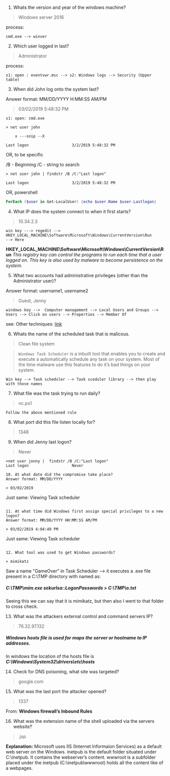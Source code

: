 
1. Whats the version and year of the windows machine?

> Windows server 2016

process:
```
cmd.exe --> winver
```

2. Which user logged in last?

> Administrator

process:
```
s1: open : eventvwr.msc --> s2: Windows logs --> Security (Upper table)
```

3. When did John log onto the system last?

Answer format: MM/DD/YYYY H:MM:SS AM/PM

> 03/02/2019 5:48:32 PM

```
s1: open: cmd.exe 

> net user john

	x ---snip --X

Last logon                   3/2/2019 5:48:32 PM 
```

OR, to be specific

/B - Beginning
/C - string to search

```
> net user john | findstr /B /C:"Last logon"                                     

Last logon                   3/2/2019 5:48:32 PM
```
OR, powershell
```powershell
ForEach ($user in Get-LocalUser) {echo $user.Name $user.Lastlogon}
```
4. What IP does the system connect to when it first starts?

> 10.34.2.3
```
win key ---> regedit --> HKEY_LOCAL_MACHINE\Software\Microsoft\Windows\CurrentVersion\Run
--> Here
```
**HKEY_LOCAL_MACHINE\Software\Microsoft\Windows\CurrentVersion\Run**
_This registry key can control the programs to run each time that a user logged on. This key is also used by malware to become persistence on the system._

5. What two accounts had administrative privileges (other than the Administrator user)?

Answer format: username1, username2

> Guest, Jenny

```
windows key -->  Computer management --> Local Users and Groups --> 
Users --> Click on users --> Properties --> Member Of
```

see: Other techniques: [link](https://www.isumsoft.com/windows-10/how-to-view-a-list-of-all-user-accounts-windows-10.html)

6. Whats the name of the scheduled task that is malicous.

> Clean file system

> `Windows Task Scheduler` is a inbuilt tool that enables you to create and execute a automatically schedule any task on your system. Most of the time malware use this features to do it’s bad things on your system. 

```
Win key --> Task scheduler --> Task sceduler library --> then play with those names
```
7. What file was the task trying to run daily?

> nc.ps1
```
Follow the above mentioned rule
```
8. What port did this file listen locally for?

> 1348

9. When did Jenny last logon?

> Never
```
>net user jenny |  findstr /B /C:"Last logon"
Last logon                   Never

10. At what date did the compromise take place?
Answer format: MM/DD/YYYY

> 03/02/2019
```
Just same: Viewing Task scheduler
```

11. At what time did Windows first assign special privileges to a new logon?
Answer format: MM/DD/YYYY HH:MM:SS AM/PM

> 03/02/2019 4:04:49 PM
```
Just same: Viewing Task scheduler
```

12. What tool was used to get Windows passwords?

> mimikatz
```
Saw a name "GameOver" in Task Scheduler --> it executes a .exe file present in a 
C:\TMP directory with named as:
##### ***C:\TMP\mim.exe sekurlsa::LogonPasswords > C:\TMP\o.txt***
Seeing this we can say that it is mimikatz, but then also I went to that folder to cross check.

13. What was the attackers external control and command servers IP?

> 76.32.97.132

##### Windows hosts file is used for maps the server or hostname to IP addresses.
In windows the location of the hosts file is ***C:\Windows\System32\drivers\etc\hosts***

14. Check for DNS poisoning, what site was targeted?

> google.com

15. What was the last port the attacker opened?

> 1337

From: **Windows firewall’s Inbound Rules**

16. What was the extension name of the shell uploaded via the servers website?

> .jsp

**Explanation:**
Microsoft uses IIS (Internet Informaion Services) as a default web server on the Windows. inetpub is the default folder situated under C:\inetpub. It contains the webserver’s content. wwwroot is a subfolder placed under the inetpub (C:\inetpub\wwwroot) holds all the content like of a webpages.
